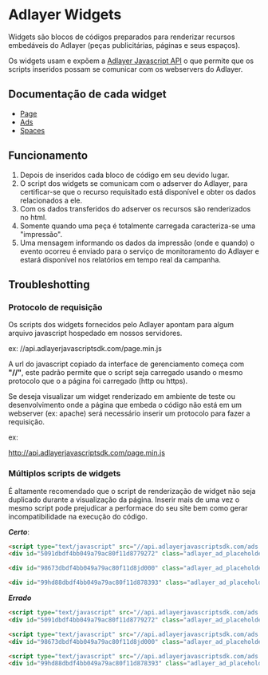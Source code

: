 
# Adlayer Widgets

Widgets são blocos de códigos preparados para renderizar recursos embedáveis do Adlayer (peças publicitárias, páginas e seus espaços).

Os widgets usam e expõem a [Adlayer Javascript API](https://github.com/adlayer/javascript-api) o que permite que os scripts inseridos possam se comunicar com os webservers do Adlayer.

## Documentação de cada widget
* [Page](https://github.com/adlayer/javascript-api/blob/master/docs/widgets/pages.md)
* [Ads](https://github.com/adlayer/javascript-api/blob/master/docs/widgets/ads.md)
* [Spaces](https://github.com/adlayer/javascript-api/blob/master/docs/widgets/spaces.md)

## Funcionamento
1. Depois de inseridos cada bloco de código em seu devido lugar.
2. O script dos widgets se comunicam com o adserver do Adlayer, para certificar-se que o recurso requisitado está disponível e obter os dados relacionados a ele.
3. Com os dados transferidos do adserver os recursos são renderizados no html.
4. Somente quando uma peça é totalmente carregada caracteriza-se uma "impressão".
5. Uma mensagem informando os dados da impressão (onde e quando) o evento ocorreu é enviado para o serviço de monitoramento do Adlayer e estará disponível nos relatórios em tempo real da campanha.

## Troubleshotting

### Protocolo de requisição
Os scripts dos widgets fornecidos pelo Adlayer apontam para algum arquivo javascript hospedado em nossos servidores.

ex:
//api.adlayerjavascriptsdk.com/page.min.js

A url do javascript copiado da interface de gerenciamento começa com __"//"__, este padrão permite que o script seja carregado usando o mesmo protocolo que o a página foi carregado (http ou https).

Se deseja visualizar um widget renderizado em ambiente de teste ou desenvolvimento onde a página que embeda o código não está em um webserver (ex: apache) será necessário inserir um protocolo para fazer a requisição.

ex:

http://api.adlayerjavascriptsdk.com/page.min.js

### Múltiplos scripts de widgets
É altamente recomendado que o script de renderização de widget não seja duplicado durante a visualização da página. Inserir mais de uma vez o mesmo script pode prejudicar a performace do seu site bem como gerar incompatibilidade na execução do código.

***Certo***:

```html
<script type="text/javascript" src="//api.adlayerjavascriptsdk.com/ads.min.js" async="true" language="javascript"></script>
<div id="5091dbdf4bb049a79ac80f11d8779272" class="adlayer_ad_placeholder"></div>

<div id="98673dbdf4bb049a79ac80f11d8jd000" class="adlayer_ad_placeholder"></div>

<div id="99hd88dbdf4bb049a79ac80f11d878393" class="adlayer_ad_placeholder"></div>
```

***Errado***

```html
<script type="text/javascript" src="//api.adlayerjavascriptsdk.com/ads.min.js" async="true" language="javascript"></script>
<div id="5091dbdf4bb049a79ac80f11d8779272" class="adlayer_ad_placeholder"></div>

<script type="text/javascript" src="//api.adlayerjavascriptsdk.com/ads.min.js" async="true" language="javascript"></script>
<div id="98673dbdf4bb049a79ac80f11d8jd000" class="adlayer_ad_placeholder"></div>

<script type="text/javascript" src="//api.adlayerjavascriptsdk.com/ads.min.js" async="true" language="javascript"></script>
<div id="99hd88dbdf4bb049a79ac80f11d878393" class="adlayer_ad_placeholder"></div>
```